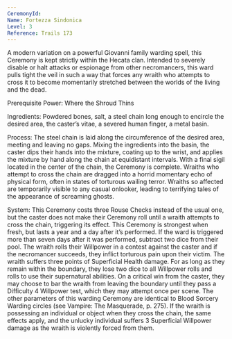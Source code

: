 ```yaml
---
CeremonyId: 
Name: Fortezza Sindonica
Level: 3
Reference: Trails 173
---
```

A modern variation on a powerful Giovanni family warding spell, this Ceremony is kept strictly within the Hecata clan. Intended to severely disable or halt attacks or espionage from other necromancers, this ward pulls tight the veil in such a way that forces any wraith who attempts to cross it to become momentarily stretched between the worlds of the living and the dead.

Prerequisite Power: Where the Shroud Thins 

Ingredients: Powdered bones, salt, a steel chain long enough to encircle the desired area, the caster’s vitae, a severed human finger, a metal basin. 

Process: The steel chain is laid along the circumference of the desired area, meeting and leaving no gaps. Mixing the ingredients into the basin, the caster dips their hands into the mixture, coating up to the wrist, and applies the mixture by hand along the chain at equidistant intervals. With a final sigil located in the center of the chain, the Ceremony is complete. Wraiths who attempt to cross the chain are dragged into a horrid momentary echo of physical form, often in states of torturous wailing terror. Wraiths so affected are temporarily visible to any casual onlooker, leading to terrifying tales of the appearance of screaming ghosts. 

System: This Ceremony costs three Rouse Checks instead of the usual one, but the caster does not make their Ceremony roll until a wraith attempts to cross the chain, triggering its effect. This Ceremony is strongest when fresh, but lasts a year and a day after it’s performed. If the ward is triggered more than seven days after it was performed, subtract two dice from their pool. The wraith rolls their Willpower in a contest against the caster and if the necromancer succeeds, they inflict torturous pain upon their victim. The wraith suffers three points of Superficial Health damage. For as long as they remain within the boundary, they lose two dice to all Willpower rolls and rolls to use their supernatural abilities. On a critical win from the caster, they may choose to bar the wraith from leaving the boundary until they pass a Difficulty 4 Willpower test, which they may attempt once per scene. The other parameters of this warding Ceremony are identical to Blood Sorcery Warding circles (see Vampire: The Masquerade, p. 275). If the wraith is possessing an individual or object when they cross the chain, the same effects apply, and the unlucky individual suffers 3 Superficial Willpower damage as the wraith is violently forced from them.